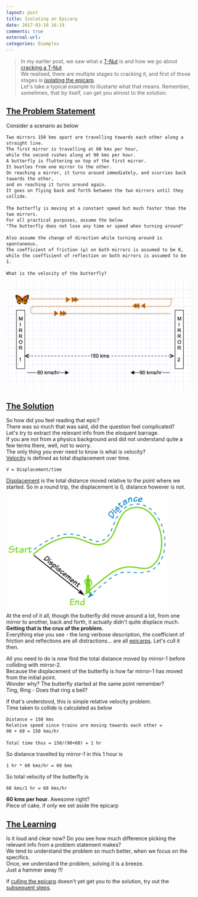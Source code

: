 ```yaml
---
layout: post
title: Isolating an Epicarp
date: 2017-03-10 16:19
comments: true
external-url:
categories: Examples
---
```


>In my earlier post, we saw what a [T-Nut](/blog/2017/02/21/technical-nuts/) is and how we go about [cracking a T-Nut](/blog/2017/03/08/cracking-a-tnut)<br>
We realised, there are multiple stages to cracking it, and first of those stages is [isolating the epicarp](/blog/2017/03/08/cracking-a-tnut/#step-1---isolate-the-epicarp).<br>
Let's take a typical example to illustarte what that means. Remember, sometimes, that by itself, can get you almost to the solution. 

## <u>The Problem Statement</u>

Consider a scenario as below<br>
```
Two mirrors 150 kms apart are travelling towards each other along a straight line.
The first mirror is travelling at 60 kms per hour,
while the second rushes along at 90 kms per hour.
A butterfly is fluttering on top of the first mirror.
It bustles from one mirror to the other.
On reaching a mirror, it turns around immediately, and scurries back towards the other,
and on reaching it turns around again.
It goes on flying back and forth between the two mirrors until they collide.

The butterfly is moving at a constant speed but much faster than the two mirrors.
For all practical purposes, assume the below
"The butterfly does not lose any time or speed when turning around"

Also assume the change of direction while turning around is spontaneous.
The coefficient of friction (µ) on both mirrors is assumed to be 0,
while the coefficient of reflection on both mirrors is assumed to be 1.

What is the velocity of the butterfly?
```

<img src="/assets/2017-03-10/mirrors.png">

## <u>The Solution</u>

So how did you feel reading that epic?<br>
There was so much that was said, did the question feel complicated?<br>
Let's try to extract the relevant info from the eloquent barrage.<br>
If you are not from a physics background and did not understand quite a few terms there, well, not to worry.<br>
The only thing you ever need to know is what is velocity?<br>
[Velocity](https://en.wikipedia.org/wiki/Velocity) is defined as total displacement over time.<br>
```
V = Displacement/time
```

[Displacement](https://en.wikipedia.org/wiki/Displacement_(vector)) is the total distance moved relative to the point where we started. So in a round trip, the displacement is 0, distance however is not.<br>

<img src="/assets/2017-03-10/displace-distance.png">

At the end of it all, though the butterfly did move around a lot, from one mirror to another, back and forth, it actually didn't quite displace much.<br>
**Getting that is the crux of the problem.**<br>
Everything else you see - the long verbose description, the coefficient of friction and reflections are all distractions... are all [epicarps](https://en.wikipedia.org/wiki/Fruit_anatomy#Epicarp).
Let's cull it then.<br>

All you need to do is now find the total distance moved by mirror-1 before colliding with mirror-2.<br>
Because the displacement of the butterfly is how far mirror-1 has moved from the initial point.<br>
Wonder why? The butterfly started at the same point remember?<br>
Ting, Ring - Does that ring a bell?<br>

If that's understood, this is simple relative velocity problem.<br>
Time taken to collide is calculated as below<br>

```
Distance = 150 kms
Relative speed since trains are moving towards each other = 
90 + 60 = 150 kms/hr

Total time thus = 150/(90+60) = 1 hr
```

So distance travelled by mirror-1 in this 1 hour is
```
1 hr * 60 kms/hr = 60 kms
```

So total velocity of the butterfly is

```
60 kms/1 hr = 60 kms/hr
```

**60 kms per hour**. Awesome right?<br>
Piece of cake, if only we set aside the epicarp<br>

## <u>The Learning</u>

Is it loud and clear now? Do you see how much difference picking the relevant info from a problem statement makes?<br>
We tend to understand the problem so much better, when we focus on the specifics.<br>
Once, we understand the problem, solving it is a breeze.<br>
Just a hammer away !!!

If [culling the epicarp](/blog/2017/03/08/cracking-a-tnut/#step-1---isolate-the-epicarp) doesn't yet get you to the solution, try out the [subsequent steps](/blog/2017/03/08/cracking-a-tnut/#step-2---take-the-first-bite).



